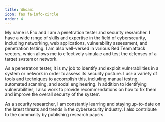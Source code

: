 ```yaml
---
title: Whoami
icon: fas fa-info-circle
order: 4
---
```


My name is Eno and I am a penetration tester and security researcher. I have a wide range of skills and expertise in the field of cybersecurity, including networking, web applications, vulnerability assessment, and penetration testing. I am also well-versed in various Red Team attack vectors, which allows me to effectively simulate and test the defenses of a target system or network.

As a penetration tester, it is my job to identify and exploit vulnerabilities in a system or network in order to assess its security posture. I use a variety of tools and techniques to accomplish this, including manual testing, automated scanning, and social engineering. In addition to identifying vulnerabilities, I also work to provide recommendations on how to fix them and improve the overall security of the system.

As a security researcher, I am constantly learning and staying up-to-date on the latest threats and trends in the cybersecurity industry. I also contribute to the community by publishing research papers.

